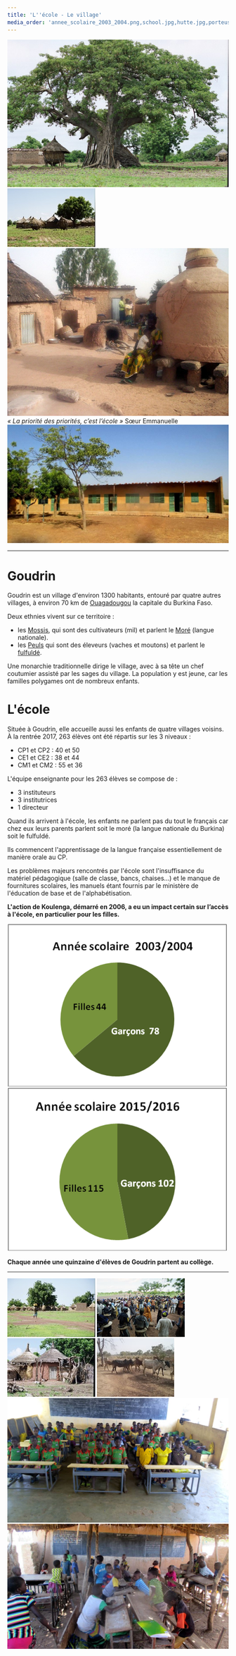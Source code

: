 ```yaml
---
title: 'L''école - Le village'
media_order: 'annee_scolaire_2003_2004.png,school.jpg,hutte.jpg,porteuse.jpg,vaches.jpg,village.jpg,school2.jpg,villageois.jpg,annee_scolaire_2015_2016.png,baobab.jpg,interieur_village.jpg,ecole.jpg,ECOLE 6.jpe,ECOLE 1.jpe'
---
```


![](baobab.jpg)
![](village.jpg)
![](interieur_village.jpg)
_« La priorité des priorités, c’est l’école »_
Sœur Emmanuelle
![](ecole.jpg)

---
# Goudrin

Goudrin est un village d'environ 1300 habitants, entouré par quatre autres villages, à environ 70 km de [Ouagadougou](https://fr.wikipedia.org/wiki/Ouagadougou) la capitale du Burkina Faso.

Deux ethnies vivent sur ce territoire :
- les [Mossis](https://fr.wikipedia.org/wiki/Mossi_(peuple)), qui sont des cultivateurs (mil) et parlent le [Moré](https://fr.wikipedia.org/wiki/Mor%C3%A9) (langue nationale).
- les [Peuls](https://fr.wikipedia.org/wiki/Peuls) qui sont des éleveurs (vaches et moutons) et parlent le [fulfuldé](https://fr.wikipedia.org/wiki/Peul).
 
Une monarchie traditionnelle dirige le village, avec à sa tête un chef coutumier assisté par les sages du village. La population y est jeune, car les familles polygames ont de nombreux enfants.

# L'école

Située à Goudrin, elle accueille aussi les enfants de quatre villages voisins.
À la rentrée 2017, 263 élèves ont été répartis sur les 3 niveaux :
- CP1 et CP2 : 40 et 50
- CE1 et CE2 : 38 et 44
- CM1 et CM2 : 55 et 36

L'équipe enseignante pour les 263 élèves se compose de :
- 3 instituteurs
- 3 institutrices
- 1 directeur

Quand ils arrivent à l'école, les enfants ne parlent pas du tout le français car chez eux leurs parents parlent soit le moré (la langue nationale du Burkina) soit le fulfuldé.  

Ils commencent l'apprentissage de la langue française essentiellement de manière orale au CP.

Les problèmes majeurs rencontrés par l'école sont l'insuffisance du matériel pédagogique (salle de classe, bancs, chaises...)  et le manque de fournitures scolaires, les manuels étant fournis par le ministère de l'éducation de base et de l'alphabétisation.

**L'action de Koulenga, démarré en 2006,  a eu un impact certain sur l’accès à l'école, en particulier pour les filles.**

![](annee_scolaire_2003_2004.png)
![](annee_scolaire_2015_2016.png)

**Chaque année une quinzaine d'élèves de Goudrin partent au collège.**

---
![](porteuse.jpg) ![](villageois.jpg)
![](hutte.jpg) ![](vaches.jpg)
![](school.jpg)![](school2.jpg)

